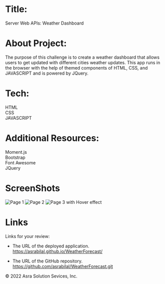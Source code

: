 # Title:

 Server Web APIs: Weather Dashboard

# About Project:

The purpose of this challenge is to create a weather dashboard that allows users to get updated with different cities weather updates. This app runs in the browser with the help of themed components of HTML, CSS, and JAVASCRIPT and is powered by JQuery.


# Tech:
HTML  <br/>
CSS   <br/>
JAVASCRIPT

# Additional Resources:
Moment.js    <br/>
Bootstrap    <br/>
Font Awesome <br/>
JQuery       

# ScreenShots

![Page 1](./Assests/images/11.png)
![Page 2](./Assests/images/12.png)
![Page 3 with Hover effect](./Assests/images/13.png)


# Links

Links for your review:

* The URL of the deployed application.
https://asrabilal.github.io/WeatherForecast/


* The URL of the GitHub repository. 
https://github.com/asrabilal/WeatherForecast.git

© 2022 Asra Solution Sevices, Inc.
